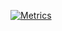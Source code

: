 [![Metrics](https://metrics.lecoq.io/lzw-723?template=classic&isocalendar=1&languages=1&introduction=1&isocalendar.duration=half-year&languages.limit=8&languages.sections=most-used&languages.colors=github&languages.threshold=0%25&languages.indepth=false&languages.recent.load=300&languages.recent.days=14&introduction.title=true&config.timezone=Asia%2FShanghai)](https://lzw-723.github.io)
